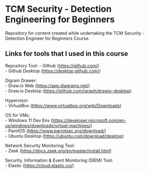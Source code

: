 
# TCM Security - Detection Engineering for Beginners
 Repository for content created while undertaking the TCM Security - Detection Engineer for Beginners Course.  


## Links for tools that I used in this course
 Repository Tool:
    - Github (https://github.com/)  
    - Github Desktop (https://desktop.github.com/) 

 Digram Drawer:  
    - Draw.io Web (https://app.diagrams.net/)  
    - Draw.io Desktop (https://github.com/jgraph/drawio-desktop)
 
 Hypervisor:  
    - VirtualBox (https://www.virtualbox.org/wiki/Downloads)  
 
 OS for VMs:  
    - Windows 11 Dev Env (https://developer.microsoft.com/en-us/windows/downloads/virtual-machines/)  
    - ParotOS (https://www.parrotsec.org/download/)  
    - Ubuntu Desktop (https://ubuntu.com/download/desktop)  

 Network Security Monitoring Tool:  
    - Zeek (https://docs.zeek.org/en/master/install.html)  

 Security, Information & Event Monitoring (SIEM) Tool:  
    - Elastic (https://cloud.elastic.co/)  
